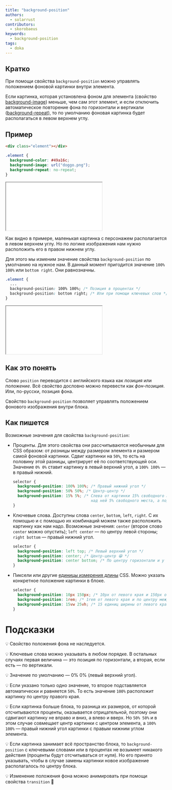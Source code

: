 ```yaml
---
title: "background-position"
authors:
  - solarrust
contributors:
  - skorobaeus
keywords:
  - background-position
tags:
  - doka
---
```


## Кратко

При помощи свойства `background-position` можно управлять положением фоновой картинки внутри элемента.

Если картинка, которая установлена фоном для элемента (свойство [background-image](/css/background-image/)) меньше, чем сам этот элемент, и если отключить автоматическое повторение фона по горизонтали и вертикали ([background-repeat](/css/background-repeat/)), то по умолчанию фоновая картинка будет располагаться в левом верхнем углу.

## Пример

```html
<div class="element"></div>
```

```css
.element {
  background-color: #49a16c;
  background-image: url("doggo.png");
  background-repeat: no-repeat;
}
```

<iframe title="Положение фоновой картинки" src="demos/not-positioned.html"></iframe>

Как видно в примере, маленькая картинка с персонажем располагается в левом верхнем углу. Но по логике изображения нам нужно расположить его в правом нижнем углу.

Для этого мы изменим значение свойства `background-position` по умолчанию на нужное нам. В данный момент пригодится значение `100% 100%` или `bottom right`. Они равнозначны.

```css
.element {
  ...
  background-position: 100% 100%; /* Позиция в процентах */
  background-position: bottom right; /* Или при помощи ключевых слов */
}
```

<iframe title="Положение фоновой картинки" src="demos/positioned.html"></iframe>

## Как это понять

Слово `position` переводится с английского языка как _позиция_ или _положение_. Всё свойство дословно можно перевести как _фон-позиция_. Или, по-русски, позиция фона.

Свойство `background-position` позволяет управлять положением фонового изображения внутри блока.

## Как пишется

Возможные значения для свойства `background-position`:

- Проценты. Для этого свойства они рассчитываются необычным для CSS образом: от _разницы_ между размером элемента и размером самой фоновой картинки. Сдвиг картинки на `50%`, то есть на половину этой разницы, центрирует её по соответствующей оси. Значение `0% 0%` ставит картинку в левый верхний угол, а `100% 100%` — в правый нижний.

  ```css
  selector {
    background-position: 100% 100%; /* Правый нижний угол */
    background-position: 50% 50%; /* Центр-центр */
    background-position: 15% 5%; /* Слева от картинки 15% свободного места, а справа оставшиеся 85%,
                                    над ней 5% свободного места, а под ней оставшиеся 95% */
  }
  ```

- Ключевые слова. Доступны слова `center`, `bottom`, `left`, `right`. С их помощью и с помощью их комбинаций можем также расположить картинку как нам надо. Возможные значения: `center` (второе слово `center` можно опустить); `left center` — по центру левой стороны; `right bottom` — правый нижний угол.

  ```css
  selector {
    background-position: left top; /* Левый верхний угол */
    background-position: center; /* Центр-центр 😁 */
    background-position: center bottom; /* По центру горизонтали и у нижнего края */
  }
  ```

- Пиксели или другие [единицы измерения длины](/css/numeric-types/#edinicy-izmereniya-dliny-ili-rasstoyaniya) CSS. Можно указать конкретное положение картинки в блоке.

  ```css
  selector {
    background-position: 10px 150px; /* 10px от левого края и 150px от верхнего края */
    background-position: 1rem; /* 1rem от левого края и по центру между верхом и низом */
    background-position: 15vw 25vh; /* 15 единиц ширины от левого края и 25 единиц высоты от верха */
  }
  ```

# Подсказки

💡 Свойство положения фона не наследуется.

💡 Ключевые слова можно указывать в любом порядке. В остальных случаях первая величина — это позиция по горизонтали, а вторая, если есть — по вертикали.

💡 Значение по умолчанию — 0% 0% (левый верхний угол).

💡 Если указано только одно значение, то второе подставляется автоматически и равняется `50%`. То есть значение `100%` расположит картинку по центру правого края.

💡 Если картинка больше блока, то разница их размеров, от которой отсчитываются проценты, оказывается отрицательной, поэтому они сдвигают картинку не вправо и вниз, а влево и вверх. Но `50% 50%` и в этом случае совмещает центр картинки с центром элемента, а `100% 100%` — правый нижний угол картинки с правым нижним углом элемента.

💡 Если картинка занимает всё пространство блока, то `background-position` с ключевыми словами или в процентах не возымеет никакого действия (проценты будут отсчитываться от нуля). Но его принято указывать, чтобы в случае замены картинки новое изображение располагалось по центру блока.

💡 Изменение положения фона можно анимировать при помощи свойства `transition` 🥳

